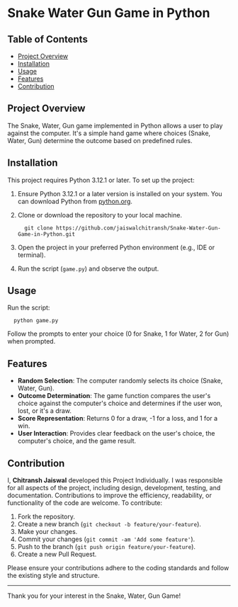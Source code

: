 # Snake Water Gun Game in Python

## Table of Contents
- [Project Overview](#project-overview)
- [Installation](#installation)
- [Usage](#usage)
- [Features](#features)
- [Contribution](#contribution)


## Project Overview
The Snake, Water, Gun game implemented in Python allows a user to play against the computer. It's a simple hand game where choices (Snake, Water, Gun) determine the outcome based on predefined rules.


## Installation
This project requires Python 3.12.1 or later.
To set up the project:
1. Ensure Python 3.12.1 or a later version is installed on your system. You can download Python from [python.org](https://www.python.org/downloads/).
2. Clone or download the repository to your local machine.

         git clone https://github.com/jaiswalchitransh/Snake-Water-Gun-Game-in-Python.git

3. Open the project in your preferred Python environment (e.g., IDE or terminal).
4. Run the script (`game.py`) and observe the output.


## Usage
Run the script:

      python game.py
  
Follow the prompts to enter your choice (0 for Snake, 1 for Water, 2 for Gun) when prompted.


## Features
- **Random Selection**: The computer randomly selects its choice (Snake, Water, Gun).
- **Outcome Determination**: The game function compares the user's choice against the computer's choice and determines if the user won, lost, or it's a draw.
- **Score Representation**: Returns 0 for a draw, -1 for a loss, and 1 for a win.
- **User Interaction**: Provides clear feedback on the user's choice, the computer's choice, and the game result.


## Contribution
I, **Chitransh Jaiswal** developed this Project Individually. I was responsible for all aspects of the project, including design, development, testing, and documentation.
Contributions to improve the efficiency, readability, or functionality of the code are welcome. To contribute:
1. Fork the repository.
2. Create a new branch (`git checkout -b feature/your-feature`).
3. Make your changes.
4. Commit your changes (`git commit -am 'Add some feature'`).
5. Push to the branch (`git push origin feature/your-feature`).
6. Create a new Pull Request.

Please ensure your contributions adhere to the coding standards and follow the existing style and structure.

---

Thank you for your interest in the Snake, Water, Gun Game!
